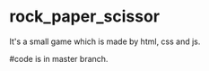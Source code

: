 # rock_paper_scissor
It's a small game which is made by html, css and js.

#code is in master branch.
